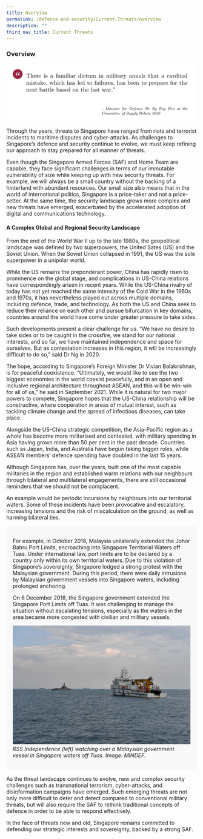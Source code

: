 ```yaml
---
title: Overview
permalink: /defence-and-security/Current-Threats/overview
description: ""
third_nav_title: Current Threats
---
```

### Overview

![defence war dr ng eng hen quote committee of supply debate 2020](/images/Defence/Defence%204.jpg)

Through the years, threats to Singapore have ranged from riots and terrorist incidents to maritime disputes and cyber-attacks. As challenges to Singapore’s defence and security continue to evolve, we must keep refining our approach to stay prepared for all manner of threats. 

Even though the Singapore Armed Forces (SAF) and Home Team are capable, they face significant challenges in terms of our immutable vulnerability of size while keeping up with new security threats. For example, we will always be a small country without the backing of a hinterland with abundant resources. Our small size also means that in the world of international politics, Singapore is a price-taker and not a price-setter. At the same time, the security landscape grows more complex and new threats have emerged, exacerbated by the accelerated adoption of digital and communications technology.

#### A Complex Global and Regional Security Landscape

From the end of the World War II up to the late 1980s, the geopolitical landscape was defined by two superpowers, the United Sates (US) and the Soviet Union. When the Soviet Union collapsed in 1991, the US was the sole superpower in a unipolar world.

While the US remains the preponderant power, China has rapidly risen to prominence on the global stage, and complications in US-China relations have correspondingly arisen in recent years. While the US-China rivalry of today has not yet reached the same intensity of the Cold War in the 1960s and 1970s, it has nevertheless played out across multiple domains, including defence, trade, and technology. As both the US and China seek to reduce their reliance on each other and pursue bifurcation in key domains, countries around the world have come under greater pressure to take sides.

Such developments present a clear challenge for us. “We have no desire to take sides or to be caught in the crossfire, we stand for our national interests, and so far, we have maintained independence and space for ourselves. But as contestation increases in this region, it will be increasingly difficult to do so,” said Dr Ng in 2020.

The hope, according to Singapore’s Foreign Minister Dr Vivian Balakrishnan, is for peaceful coexistence. “Ultimately, we would like to see the two biggest economies in the world coexist peacefully, and in an open and inclusive regional architecture throughout ASEAN, and this will be win-win for all of us,” he said in September 2021. While it is natural for two major powers to compete, Singapore hopes that the US-China relationship will be constructive, where cooperation in areas of mutual interest, such as tackling climate change and the spread of infectious diseases, can take place. 

Alongside the US-China strategic competition, the Asia-Pacific region as a whole has become more militarised and contested, with military spending in Asia having grown more than 50 per cent in the past decade. Countries such as Japan, India, and Australia have begun taking bigger roles, while ASEAN members’ defence spending have doubled in the last 15 years.

Although Singapore has, over the years, built one of the most capable militaries in the region and established warm relations with our neighbours through bilateral and multilateral engagements, there are still occasional reminders that we should not be complacent. 

An example would be periodic incursions by neighbours into our territorial waters. Some of these incidents have been provocative and escalatory, increasing tensions and the risk of miscalculation on the ground, as well as harming bilateral ties. 

<div style="border:0px solid #0505f8;background-color:#f8f8f8;padding:1.2em;">
<p>For example, in October 2018, Malaysia unilaterally extended the Johor Bahru Port Limits, encroaching into Singapore Territorial Waters off Tuas. Under international law, port limits are to be declared by a country only within its own territorial waters. Due to this violation of Singapore’s sovereignty, Singapore lodged a strong protest with the Malaysian government. During this period, there were daily intrusions by Malaysian government vessels into Singapore waters, including prolonged anchoring. 

On 6 December 2018, the Singapore government extended the Singapore Port Limits off Tuas. It was challenging to manage the situation without escalating tensions, especially as the waters in the area became more congested with civilian and military vessels.

![Singapore Territorial waters dispute Tuas 2018](/images/Defence/STW.jpg)
*RSS Independence (left) watching over a Malaysian government vessel in Singapore waters off Tuas. Image: MINDEF.*</p> 
</div>

As the threat landscape continues to evolve, new and complex security challenges such as transnational terrorism, cyber-attacks, and disinformation campaigns have emerged. Such emerging threats are not only more difficult to deter and detect compared to conventional military threats, but will also require the SAF to rethink traditional concepts of defence in order to be able to respond effectively.

In the face of threats new and old, Singapore remains committed to defending our strategic interests and sovereignty, backed by a strong SAF.